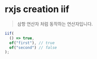 # rxjs creation iif

> 삼항 연산자 처럼 동작하는 연산자입니다.

```js
iif(
  () => true,
  of("first"), // true
  of("second") // false
);
```
